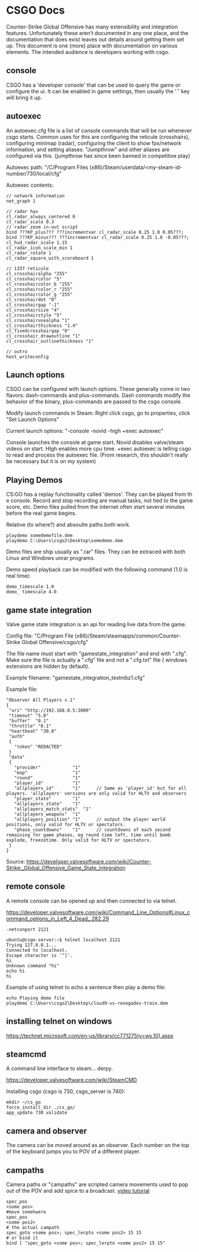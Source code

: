 CSGO Docs
=========


Counter-Strike Global Offensive has many extensibility and integration features. Unfortunately these aren't documented in any one place, and the documentation that does exist leaves out details around getting them set up. This document is one (more) place with documentation on various elements. The intended audience is developers working with csgo.


console
-------


CSGO has a 'developer console' that can be used to query the game or configure the ui. It can be enabled in game settings, then usually the '`' key will bring it up.


autoexec
--------

An autoexec.cfg file is a list of console commands that will be run whenever csgo starts. Common uses for this are configuring the reticule (crosshairs), configuring minimap (radar), configuring the client to show fps/network information, and setting aliases. "Jumpthrow" and other aliases are configured via this. (jumpthrow has since been banned in competitive play)


Autoexec path: "/C/Program Files (x86)/Steam/userdata/<my-steam-id-number/730/local/cfg"

Autoexec contents:

```
// network information
net_graph 1

// radar hax
cl_radar_always_centered 0
cl_radar_scale 0.3
// radar zoom in-out script
bind ???KP_plus??? ???incrementvar cl_radar_scale 0.25 1.0 0.05???;
bind ???KP_minus??? ???incrementvar cl_radar_scale 0.25 1.0 -0.05???;
cl_hud_radar_scale 1.15
cl_radar_icon_scale_min 1
cl_radar_rotate 1
cl_radar_square_with_scoreboard 1

// 1337 reticule
cl_crosshairalpha "255"
cl_crosshaircolor "5"
cl_crosshaircolor_b "255"
cl_crosshaircolor_r "255"
cl_crosshaircolor_g "255"
cl_crosshairdot "0"
cl_crosshairgap "-1"
cl_crosshairsize "4"
cl_crosshairstyle "5"
cl_crosshairusealpha "1"
cl_crosshairthickness "1.4"
cl_fixedcrosshairgap "0"
cl_crosshair_drawoutline "1"
cl_crosshair_outlinethickness "1"

// outro
host_writeconfig
```


Launch options
--------------


CSGO can be configured with launch options. These generally come in two flavors: dash-commands and plus-commands. Dash commands modify the behavior of the binary, plus-commands are passed to the csgo console.

Modify launch commands in Steam: Right click csgo, go to properties, click "Set Launch Options"

Current launch options: "-console -novid -high +exec autoexec"

Console launches the console at game start. Novid disables valve/steam videos on start. HIgh enables more cpu time. +exec autoexec is telling csgo to read and process the autoexec file. (From research, this shouldn't really be necessary but it is on my system)



Playing Demos
-------------

CS:GO has a replay functionality called 'demos'. They can be played from th e console. Record and stop recording are manual tasks, not tied to the game score, etc. Demo files pulled from the internet often start several minutes before the real game begins.

Relative (to where?) and absoulte paths both work.

```
playdemo somedemofile.dem
playdemo C:\Users\csgo2\Desktop\somedemo.dem
```

Demo files are ship usually as ".rar" files. They can be extraced with both Linux and Windows unrar programs.

Demo speed playback can be modified with the following command (1.0 is real time):

```
demo_timescale 1.0
demo_ timescale 4.0
```



game state integration
----------------------


Valve game state integration is an api for reading live data from the game.

Config file: "C/Program File (x86)/Steam/steamapps/common/Counter-Strike Global Offensive/csgo/cfg"


The file name must start with "gamestate_integration" and end with ".cfg". Make sure the file is actually a ".cfg" file and not a ".cfg.txt" file ( windows extensions are hidden by default).

Example filename: "gamestate_integration_testnibz1.cfg"

Example file:


```
"Observer All Players v.1"
{
 "uri" "http://192.168.0.5:3000"
 "timeout" "5.0"
 "buffer"  "0.1"
 "throttle" "0.1"
 "heartbeat" "30.0"
 "auth"
 {
   "token" "REDACTED"
 }
 "data"
 {
   "provider"            "1"
   "map"                 "1"
   "round"               "1"
   "player_id"           "1"
   "allplayers_id"       "1"      // Same as 'player_id' but for all players. 'allplayers' versions are only valid for HLTV and observers
   "player_state"        "1"      
   "allplayers_state"    "1"      
   "allplayers_match_stats"  "1"  
   "allplayers_weapons"  "1"      
   "allplayers_position" "1"      // output the player world positions, only valid for HLTV or spectators. 
   "phase_countdowns"    "1"      // countdowns of each second remaining for game phases, eg round time left, time until bomb explode, freezetime. Only valid for HLTV or spectators. 
 }
}
```

Source: https://developer.valvesoftware.com/wiki/Counter-Strike:_Global_Offensive_Game_State_Integration



remote console
--------------



A remote console can be opened up and then connected to via telnet.

https://developer.valvesoftware.com/wiki/Command_Line_Options#Linux_command_options_in_Left_4_Dead_.282.29


```
-netconport 2121
```


```
ubuntu@csgo-server:~$ telnet localhost 2121
Trying 127.0.0.1...
Connected to localhost.
Escape character is '^]'.
hi
Unknown command "hi"
echo hi
hi 
```


Example of using telnet to echo a sentence then play a demo file:

```
echo Playing demo file
playdemo C:\Users\csgo2\Desktop\cloud9-vs-renegades-train.dem
```



installing telnet on windows
-----------------------------


https://technet.microsoft.com/en-us/library/cc771275(v=ws.10).aspx



steamcmd
---------

A command line interface to steam... derpy.

https://developer.valvesoftware.com/wiki/SteamCMD

Installing csgo (csgo is 730, csgo_server is 740):

```shell
mkdir ~/cs_go
force_install_dir ./cs_go/
app_update 730 validate
```



camera and observer
-------------------

The camera can be moved around as an observer. Each number on the top of the keyboard jumps you to POV of a different player.

## campaths

Camera paths or "campaths" are scripted camera movements used to pop out of the POV and add spice to a broadcast. [video tutorial](https://www.youtube.com/watch?v=8T3rNL0rnW4&feature=youtu.be)

```
spec_pos
<some pos>
#move somehwere
spec_pos
<some pos2>
# the actual campath
spec_goto <some pos>; spec_lerpto <some pos2> 15 15
# or bind it
bind [ "spec_goto <some pos>; spec_lerpto <some pos2> 15 15"
```










